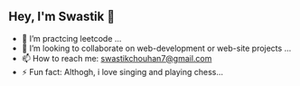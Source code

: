 ## Hey, I'm Swastik 👋


- 🌱 I’m practcing leetcode ...
- 👯 I’m looking to collaborate on web-development or web-site projects ...
- 📫 How to reach me: swastikchouhan7@gmail.com
- ⚡ Fun fact: Althogh, i love singing and playing chess...
